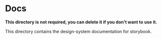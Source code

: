 # Docs

**This directory is not required, you can delete it if you don't want to use it.**

This directory contains the design-system documentation for storybook.

